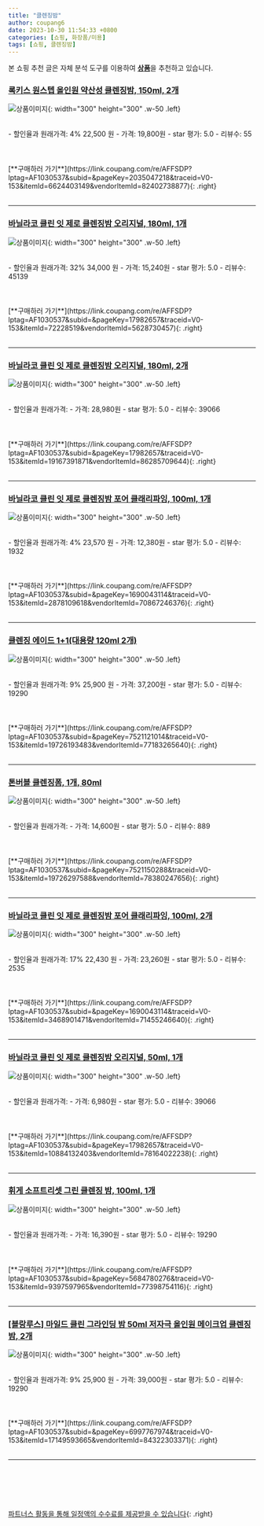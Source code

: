 ```yaml
---
title: "클렌징밤"
author: coupang6
date: 2023-10-30 11:54:33 +0800
categories: [쇼핑, 화장품/미용]
tags: [쇼핑, 클렌징밤]
---
```


본 쇼핑 추천 글은 자체 분석 도구를 이용하여 [**상품**](https://link.coupang.com/a/bao1ui)을 추천하고 있습니다.

### [록키스 원스텝 올인원 약산성 클렌징밤, 150ml, 2개](https://link.coupang.com/re/AFFSDP?lptag=AF1030537&subid=&pageKey=2035047218&traceid=V0-153&itemId=6624403149&vendorItemId=82402738877)

![상품이미지](https://thumbnail9.coupangcdn.com/thumbnails/remote/230x230ex/image/vendor_inventory/bfd1/bc1aac0908a5a00bf27296eb561ad19105755d42fe7b22ccf190406b55fc.jpg){: width="300" height="300" .w-50 .left}


<br>
- 할인율과 원래가격: 4%  22,500   원
- 가격: 19,800원
- star 평가: 5.0
- 리뷰수: 55
<br>
<br>
<br>
<br>
[**구매하러 가기**](https://link.coupang.com/re/AFFSDP?lptag=AF1030537&subid=&pageKey=2035047218&traceid=V0-153&itemId=6624403149&vendorItemId=82402738877){: .right}
<br>
<br>

---

### [바닐라코 클린 잇 제로 클렌징밤 오리지널, 180ml, 1개](https://link.coupang.com/re/AFFSDP?lptag=AF1030537&subid=&pageKey=17982657&traceid=V0-153&itemId=72228519&vendorItemId=5628730457)

![상품이미지](https://thumbnail10.coupangcdn.com/thumbnails/remote/230x230ex/image/retail/images/4583306567003864-10675ed7-82c3-4179-9a37-ef18b1f05891.jpg){: width="300" height="300" .w-50 .left}


<br>
- 할인율과 원래가격: 32%  34,000   원
- 가격: 15,240원
- star 평가: 5.0
- 리뷰수: 45139
<br>
<br>
<br>
<br>
[**구매하러 가기**](https://link.coupang.com/re/AFFSDP?lptag=AF1030537&subid=&pageKey=17982657&traceid=V0-153&itemId=72228519&vendorItemId=5628730457){: .right}
<br>
<br>

---

### [바닐라코 클린 잇 제로 클렌징밤 오리지널, 180ml, 2개](https://link.coupang.com/re/AFFSDP?lptag=AF1030537&subid=&pageKey=17982657&traceid=V0-153&itemId=19167391871&vendorItemId=86285709644)

![상품이미지](https://thumbnail7.coupangcdn.com/thumbnails/remote/230x230ex/image/retail/images/066fa2f9-a30d-49f2-a079-5782d6deecc37173628307113087173.png){: width="300" height="300" .w-50 .left}


<br>
- 할인율과 원래가격: 
- 가격: 28,980원
- star 평가: 5.0
- 리뷰수: 39066
<br>
<br>
<br>
<br>
[**구매하러 가기**](https://link.coupang.com/re/AFFSDP?lptag=AF1030537&subid=&pageKey=17982657&traceid=V0-153&itemId=19167391871&vendorItemId=86285709644){: .right}
<br>
<br>

---

### [바닐라코 클린 잇 제로 클렌징밤 포어 클래리파잉, 100ml, 1개](https://link.coupang.com/re/AFFSDP?lptag=AF1030537&subid=&pageKey=1690043114&traceid=V0-153&itemId=2878109618&vendorItemId=70867246376)

![상품이미지](https://thumbnail7.coupangcdn.com/thumbnails/remote/230x230ex/image/retail/images/250541664813409-ca0797ee-c0f0-4f95-88e2-023cd517a49c.jpg){: width="300" height="300" .w-50 .left}


<br>
- 할인율과 원래가격: 4%  23,570   원
- 가격: 12,380원
- star 평가: 5.0
- 리뷰수: 1932
<br>
<br>
<br>
<br>
[**구매하러 가기**](https://link.coupang.com/re/AFFSDP?lptag=AF1030537&subid=&pageKey=1690043114&traceid=V0-153&itemId=2878109618&vendorItemId=70867246376){: .right}
<br>
<br>

---

### [클렌징 에이드 1+1(대용량 120ml 2개)](https://link.coupang.com/re/AFFSDP?lptag=AF1030537&subid=&pageKey=7521121014&traceid=V0-153&itemId=19726193483&vendorItemId=77183265640)

![상품이미지](https://thumbnail6.coupangcdn.com/thumbnails/remote/230x230ex/image/vendor_inventory/5536/8edaa9924b98c952457f27bdeed6f03b9459a51990b01291acc58ed19714.jpg){: width="300" height="300" .w-50 .left}


<br>
- 할인율과 원래가격: 9%  25,900   원
- 가격: 37,200원
- star 평가: 5.0
- 리뷰수: 19290
<br>
<br>
<br>
<br>
[**구매하러 가기**](https://link.coupang.com/re/AFFSDP?lptag=AF1030537&subid=&pageKey=7521121014&traceid=V0-153&itemId=19726193483&vendorItemId=77183265640){: .right}
<br>
<br>

---

### [톤버블 클렌징폼, 1개, 80ml](https://link.coupang.com/re/AFFSDP?lptag=AF1030537&subid=&pageKey=7521150288&traceid=V0-153&itemId=19726297588&vendorItemId=78380247656)

![상품이미지](https://thumbnail10.coupangcdn.com/thumbnails/remote/230x230ex/image/vendor_inventory/0d1f/4c121de6417e985ce7d047e8eb7ad657c6a9841b18b5040309ccb5f2e658.jpg){: width="300" height="300" .w-50 .left}


<br>
- 할인율과 원래가격: 
- 가격: 14,600원
- star 평가: 5.0
- 리뷰수: 889
<br>
<br>
<br>
<br>
[**구매하러 가기**](https://link.coupang.com/re/AFFSDP?lptag=AF1030537&subid=&pageKey=7521150288&traceid=V0-153&itemId=19726297588&vendorItemId=78380247656){: .right}
<br>
<br>

---

### [바닐라코 클린 잇 제로 클렌징밤 포어 클래리파잉, 100ml, 2개](https://link.coupang.com/re/AFFSDP?lptag=AF1030537&subid=&pageKey=1690043114&traceid=V0-153&itemId=3468901471&vendorItemId=71455246640)

![상품이미지](https://thumbnail6.coupangcdn.com/thumbnails/remote/230x230ex/image/retail/images/2020/08/11/18/6/c9f27962-1b32-4274-9354-120320cd82a1.jpg){: width="300" height="300" .w-50 .left}


<br>
- 할인율과 원래가격: 17%  22,430   원
- 가격: 23,260원
- star 평가: 5.0
- 리뷰수: 2535
<br>
<br>
<br>
<br>
[**구매하러 가기**](https://link.coupang.com/re/AFFSDP?lptag=AF1030537&subid=&pageKey=1690043114&traceid=V0-153&itemId=3468901471&vendorItemId=71455246640){: .right}
<br>
<br>

---

### [바닐라코 클린 잇 제로 클렌징밤 오리지널, 50ml, 1개](https://link.coupang.com/re/AFFSDP?lptag=AF1030537&subid=&pageKey=17982657&traceid=V0-153&itemId=10884132403&vendorItemId=78164022238)

![상품이미지](https://thumbnail8.coupangcdn.com/thumbnails/remote/230x230ex/image/retail/images/2453588442777121-33b15a3e-2b30-4721-adbb-8e49ca5b5d36.jpg){: width="300" height="300" .w-50 .left}


<br>
- 할인율과 원래가격: 
- 가격: 6,980원
- star 평가: 5.0
- 리뷰수: 39066
<br>
<br>
<br>
<br>
[**구매하러 가기**](https://link.coupang.com/re/AFFSDP?lptag=AF1030537&subid=&pageKey=17982657&traceid=V0-153&itemId=10884132403&vendorItemId=78164022238){: .right}
<br>
<br>

---

### [휘게 소프트리셋 그린 클렌징 밤, 100ml, 1개](https://link.coupang.com/re/AFFSDP?lptag=AF1030537&subid=&pageKey=5684780276&traceid=V0-153&itemId=9397597965&vendorItemId=77398754116)

![상품이미지](https://thumbnail6.coupangcdn.com/thumbnails/remote/230x230ex/image/rs_quotation_api/a8mhlkzw/7062cb8cd24642ddb454d02c231b83b2.jpg){: width="300" height="300" .w-50 .left}


<br>
- 할인율과 원래가격: 
- 가격: 16,390원
- star 평가: 5.0
- 리뷰수: 19290
<br>
<br>
<br>
<br>
[**구매하러 가기**](https://link.coupang.com/re/AFFSDP?lptag=AF1030537&subid=&pageKey=5684780276&traceid=V0-153&itemId=9397597965&vendorItemId=77398754116){: .right}
<br>
<br>

---

### [[블랑루스] 마일드 클린 그라인딩 밤 50ml 저자극 올인원 메이크업 클렌징 밤, 2개](https://link.coupang.com/re/AFFSDP?lptag=AF1030537&subid=&pageKey=6997767974&traceid=V0-153&itemId=17149593665&vendorItemId=84322303371)

![상품이미지](https://thumbnail9.coupangcdn.com/thumbnails/remote/230x230ex/image/vendor_inventory/562f/1c9271dae06a17255872ca531c05e0c6e32ee76528e20f094ccbfe0d8c0d.jpg){: width="300" height="300" .w-50 .left}


<br>
- 할인율과 원래가격: 9%  25,900   원
- 가격: 39,000원
- star 평가: 5.0
- 리뷰수: 19290
<br>
<br>
<br>
<br>
[**구매하러 가기**](https://link.coupang.com/re/AFFSDP?lptag=AF1030537&subid=&pageKey=6997767974&traceid=V0-153&itemId=17149593665&vendorItemId=84322303371){: .right}
<br>
<br>

---
<br><br><br><br><br> [파트너스 활동을 통해 일정액의 수수료를 제공받을 수 있습니다](https://link.coupang.com/a/bao1ui){: .right}